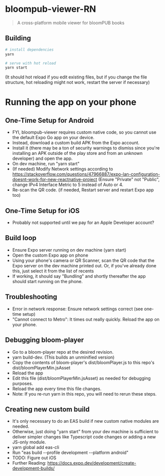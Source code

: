 # bloompub-viewer-RN

> A cross-platform mobile viewer for bloomPUB books

## Building

```bash
# install dependencies
yarn

# serve with hot reload
yarn start
```

(It should hot reload if you edit existing files, but if you change the file structure, hot reloading might not work, restart the server if necessary)

# Running the app on your phone

## One-Time Setup for Android

-   FYI, bloompub-viewer requires custom native code, so you cannot use the default Expo Go app on your device.
-   Instead, download a custom build APK from the Expo account.
-   Install it (there may be a ton of security warnings to dismiss since you're installing an APK outside of the play store and from an unknown developer) and open the app.
-   On dev machine, run "yarn start"
-   (If needed) Modify Network settings according to https://stackoverflow.com/questions/47966887/expo-lan-configuration-doesnt-work-for-new-reactnative-project (Ensure "Private" not "Public", change IPv4 Interface Metric to 5 instead of Auto or 4.
-   Re-scan the QR code. (if needed, Restart server and restart Expo app too)

## One-Time Setup for iOS

-   Probably not supported until we pay for an Apple Developer account?

## Build loop

-   Ensure Expo server running on dev machine (yarn start)
-   Open the custom Expo app on phone
-   Using your phone's camera or QR Scanner, scan the QR code that the Expo server on the dev machine printed out.
    Or, if you've already done this, just select it from the list of recents
-   If working, it should say "Bundling" and shortly thereafter the app should start running on the phone.

## Troubleshooting

-   Error in network response: Ensure network settings correct (see one-time setup)
-   "Cannot connect to Metro": It times out really quickly. Reload the app on your phone.

## Debugging bloom-player

-   Go to a bloom-player repo at the desired revision.
-   yarn build-dev. (This builds an unminified version)
-   Copy the contents of bloom-player's dist/bloomPlayer.js to this repo's dist/bloomPlayerMin.jsAsset
-   Reload the app
-   Edit this file (dist/bloomPlayerMin.jsAsset) as needed for debugging purposes.
-   Reload the app every time this file changes.
-   Note: If you re-run yarn in this repo, you will need to rerun these steps.

## Creating new custom build

-   It's only necessary to do an EAS build if new custom native modules are needed.
-   Otherwise, just doing "yarn start" from your dev machine is sufficient to deliver simpler changes like Typescript code changes or adding a new JS-only module.
-   yarn global add eas-cli
-   Run "eas build --profile development --platform android"
-   TODO: Figure out iOS
-   Further Reading: https://docs.expo.dev/development/create-development-builds/
